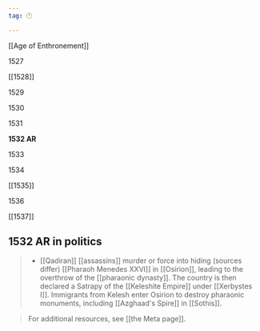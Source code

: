 ```yaml
---
tag: 🕛

---
```

[[Age of Enthronement]]


1527

[[1528]]

1529

1530

1531

**1532 AR**

1533

1534

[[1535]]

1536

[[1537]]



## 1532 AR in politics

>  - [[Qadiran]] [[assassins]] murder or force into hiding (sources differ) [[Pharaoh Menedes XXVI]] in [[Osirion]], leading to the overthrow of the [[pharaonic dynasty]].  The country is then declared a Satrapy of the [[Keleshite Empire]] under [[Xerbystes I]]. Immigrants from Kelesh enter Osirion to destroy pharaonic monuments, including [[Azghaad's Spire]] in [[Sothis]].

>  For additional resources, see [[the Meta page]].




